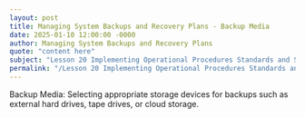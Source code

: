 ```yaml
---
layout: post
title: Managing System Backups and Recovery Plans - Backup Media
date: 2025-01-10 12:00:00 -0000
author: Managing System Backups and Recovery Plans
quote: "content here"
subject: "Lesson 20 Implementing Operational Procedures Standards and Specifications"
permalink: "/Lesson 20 Implementing Operational Procedures Standards and Specifications/Managing System Backups and Recovery Plans/Managing System Backups and Recovery Plans - Backup Media"
---
```


Backup Media: Selecting appropriate storage devices for backups such as external hard drives, tape drives, or cloud storage.
